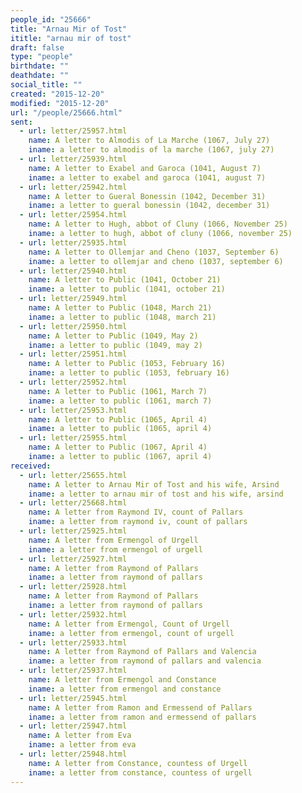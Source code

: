 ```yaml
---
people_id: "25666"
title: "Arnau Mir of Tost"
ititle: "arnau mir of tost"
draft: false
type: "people"
birthdate: ""
deathdate: ""
social_title: ""
created: "2015-12-20"
modified: "2015-12-20"
url: "/people/25666.html"
sent:
  - url: letter/25957.html
    name: A letter to Almodis of La Marche (1067, July 27)
    iname: a letter to almodis of la marche (1067, july 27)
  - url: letter/25939.html
    name: A letter to Exabel and Garoca (1041, August 7)
    iname: a letter to exabel and garoca (1041, august 7)
  - url: letter/25942.html
    name: A letter to Gueral Bonessin (1042, December 31)
    iname: a letter to gueral bonessin (1042, december 31)
  - url: letter/25954.html
    name: A letter to Hugh, abbot of Cluny (1066, November 25)
    iname: a letter to hugh, abbot of cluny (1066, november 25)
  - url: letter/25935.html
    name: A letter to Ollemjar and Cheno (1037, September 6)
    iname: a letter to ollemjar and cheno (1037, september 6)
  - url: letter/25940.html
    name: A letter to Public (1041, October 21)
    iname: a letter to public (1041, october 21)
  - url: letter/25949.html
    name: A letter to Public (1048, March 21)
    iname: a letter to public (1048, march 21)
  - url: letter/25950.html
    name: A letter to Public (1049, May 2)
    iname: a letter to public (1049, may 2)
  - url: letter/25951.html
    name: A letter to Public (1053, February 16)
    iname: a letter to public (1053, february 16)
  - url: letter/25952.html
    name: A letter to Public (1061, March 7)
    iname: a letter to public (1061, march 7)
  - url: letter/25953.html
    name: A letter to Public (1065, April 4)
    iname: a letter to public (1065, april 4)
  - url: letter/25955.html
    name: A letter to Public (1067, April 4)
    iname: a letter to public (1067, april 4)
received:
  - url: letter/25655.html
    name: A letter to Arnau Mir of Tost and his wife, Arsind
    iname: a letter to arnau mir of tost and his wife, arsind
  - url: letter/25668.html
    name: A letter from Raymond IV, count of Pallars
    iname: a letter from raymond iv, count of pallars
  - url: letter/25925.html
    name: A letter from Ermengol of Urgell
    iname: a letter from ermengol of urgell
  - url: letter/25927.html
    name: A letter from Raymond of Pallars
    iname: a letter from raymond of pallars
  - url: letter/25928.html
    name: A letter from Raymond of Pallars
    iname: a letter from raymond of pallars
  - url: letter/25932.html
    name: A letter from Ermengol, Count of Urgell
    iname: a letter from ermengol, count of urgell
  - url: letter/25933.html
    name: A letter from Raymond of Pallars and Valencia
    iname: a letter from raymond of pallars and valencia
  - url: letter/25937.html
    name: A letter from Ermengol and Constance
    iname: a letter from ermengol and constance
  - url: letter/25945.html
    name: A letter from Ramon and Ermessend of Pallars
    iname: a letter from ramon and ermessend of pallars
  - url: letter/25947.html
    name: A letter from Eva
    iname: a letter from eva
  - url: letter/25948.html
    name: A letter from Constance, countess of Urgell
    iname: a letter from constance, countess of urgell
---
```

